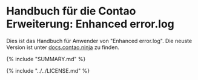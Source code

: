 # Handbuch für die Contao Erweiterung: Enhanced error.log

Dies ist das Handbuch für Anwender von "Enhanced error.log". Die neuste Version ist unter 
[docs.contao.ninja](http://docs.contao.ninja/) zu finden.


{% include "SUMMARY.md" %}

{% include "../../LICENSE.md" %}
